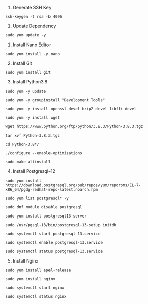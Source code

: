 1. Generate SSH Key
```
ssh-keygen -t rsa -b 4096
```

1. Update Dependency
```
sudo yum update -y
```

1. Install Nano Editor
```
sudo yum install -y nano
```

2. Install Git
```
sudo yum install git
```

3. Install Python3.8
```
sudo yum -y update
```
```
sudo yum -y groupinstall "Development Tools"
```
```
sudo yum -y install openssl-devel bzip2-devel libffi-devel
```
```
sudo yum -y install wget
```
```
wget https://www.python.org/ftp/python/3.8.3/Python-3.8.3.tgz
```
```
tar xvf Python-3.8.3.tgz
```
```
cd Python-3.8*/
```
```
./configure --enable-optimizations
```
```
sudo make altinstall
```

4. Install Postgresql-12
```
sudo yum install https://download.postgresql.org/pub/repos/yum/reporpms/EL-7-x86_64/pgdg-redhat-repo-latest.noarch.rpm
```
```
sudo yum list postgresql* -y
```
```
sudo dnf module disable postgresql
```
```
sudo yum install postgresql13-server
```
```
sudo /usr/pgsql-13/bin/postgresql-13-setup initdb
```
```
sudo systemctl start postgresql-13.service
```
```
sudo systemctl enable postgresql-13.service
```
```
sudo systemctl status postgresql-13.service
```

5. Install Nginx
```
sudo yum install epel-release
```
```
sudo yum install nginx
```
```
sudo systemctl start nginx
```
```
sudo systemctl status nginx
```
